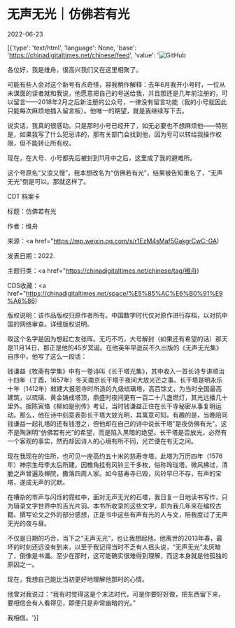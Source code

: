 # 无声无光｜仿佛若有光

2022-06-23

[{'type': 'text/html', 'language': None, 'base': 'https://chinadigitaltimes.net/chinese/feed', 'value': '![GitHub](https://chinadigitaltimes.net/chinese/files/2022/06/image-1655978321085.png)

各位好，我是维舟，很高兴我们又在这里相聚了。

可能有些人会对这个新号有点奇怪，容我稍作解释：去年6月我开小号时，一位从未谋面的读者就和我说，他愿意把自己的号送给我，并且那还是几年前注册的，可以留言——2018年2月之后新注册的公众号，一律没有留言功能（我的小号就因此只能每次麻烦地插入留言板）。他唯一的期望，就是我继续写下去。

说实话，我真的很感动。只是那时小号已经开了，如无必要也不想麻烦他——特别是，如果我写了什么犯忌讳的，那有关部门会找到他，因为号可以转给我操作权限，但不能转让所有权。

现在，在大号、小号都先后被封到11月中之后，这里成了我的避难所。

这个号原名“又浪又慢”，我本想改名为“仿佛若有光”，结果被告知重名了，“无声无光”倒是可以。那就这样了。



CDT 档案卡

标题：仿佛若有光

作者：维舟

来源：<a href="https://mp.weixin.qq.com/s/r1EzM4sMaf5GakgrCwC-GA)

发表日期：2022.

主题归类：<a href="https://chinadigitaltimes.net/chinese/tag/维舟)

CDS收藏：<a href="https://chinadigitaltimes.net/space/%E5%85%AC%E6%B0%91%E9%A6%86)

版权说明：该作品版权归原作者所有。中国数字时代仅对原作进行存档，以对抗中国的网络审查。详细版权说明。





取这个名字是因为想起亡友张晖。无巧不巧，大号解封（如果还有希望的话）那天是11月14日，那正是他的45岁冥诞。在他英年早逝前不久出版的《无声无光集》自序中，他写了这么一段话：

钱谦益《牧斋有学集》中有一卷诗叫《长干塔光集》，其中收入一首长诗专讲顺治十四年（丁酉，1657年）冬天南京长干塔于夜间大放光芒之事。长干塔是明永乐十年（1412年）敕建大报恩寺时所造的九级琉璃塔，高百馀丈，为当时全国最高建筑，以琉璃、黄金铸成塔顶，鼎盛时夜间更有一百二十八盏燃灯，其光远播几十里外。据陈寅恪《柳如是别传》考证，当时钱谦益正住在长干寺秘密从事复明运动。那么，他在诗中刻意表彰长干塔大放光明，其寓意可知。有趣的是，当晚陪同钱谦益一起礼塔的还有钱澄之，但他却在自己的诗中说长干塔“是夜仿佛有光”。这不是陶渊明“仿佛若有光”的希望，而是陷入黑暗的绝望。长干塔是否放光，必然有一个客观的事实，然而却因诗人的心境有所不同，光芒便在有无之间。

现在我现在的住所，也可见一座高约五十米的慈寿寺塔。此塔为万历四年（1576年）神宗生母李太后所建，因檐角挂有风铃三千多枚，俗称玲珑塔。微风拂过，清脆之声曾遍及禅院，撒落四周人家。如今慈寿寺已毁，风铃早已不存，有声的宝塔，遂成无声的沉默。

在嘈杂的市声与闪烁的霓虹中，面对无声无光的石塔，我日复一日地读书写作，只为辑录文字世界中的吉光片羽。本书所收录的这些文字，即为我几年来在编校古籍、撰写论文之外的部分感想，正是书中这些有声有光的人与文，陪我度过了无声无光的夜与昼。

不仅是日期的巧合，当下之“无声无光”，也让我想起他。他离世的2013年春，最坏的时刻还远没有到来，以至于我记得当时不乏有人摇头说，“无声无光”太灰暗了，倒像是书谶。至少在那时，这可能确实很难得到理解，而这本身就是他孤独的原因之一。

现在，我想自己能比当初更好地理解他那时的心情。

他曾对我说过：“我有时觉得这是个末法时代，可是你要好好做，把东西留下来，要相信会有人看得见，即便只是非常幽暗的光。”

我相信。'}]